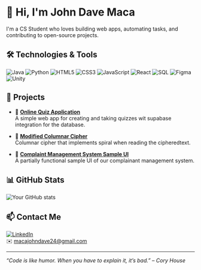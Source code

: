 # 👋 Hi, I'm John Dave Maca

I'm a CS Student who loves building web apps, automating tasks, and contributing to open-source projects.

## 🛠️ Technologies & Tools
![Java](https://img.shields.io/badge/-Java-black?style=flat-square&logo=java)
![Python](https://img.shields.io/badge/-Python-black?style=flat-square&logo=python)
![HTML5](https://img.shields.io/badge/-HTML5-black?style=flat-square&logo=html5)
![CSS3](https://img.shields.io/badge/-CSS3-black?style=flat-square&logo=css3)
![JavaScript](https://img.shields.io/badge/-JavaScript-black?style=flat-square&logo=javascript)
![React](https://img.shields.io/badge/-React-black?style=flat-square&logo=react)
![SQL](https://img.shields.io/badge/-SQL-black?style=flat-square&logo=mysql)
![Figma](https://img.shields.io/badge/-Figma-black?style=flat-square&logo=figma)
![Unity](https://img.shields.io/badge/-Unity-black?style=flat-square&logo=unity)

## 🚀 Projects
- 🔗 [**Online Quiz Application**](https://online-quiz-ramos-maca.netlify.app)  
  A simple web app for creating and taking quizzes wit supabase integration for the database.

- 🔗 [**Modified Columnar Cipher**](https://github.com/Bochok24/Columnar_Spiral)  
  Columnar cipher that implements spiral when reading the cipheredtext.

- 🔗 [**Complaint Management System Sample UI**](https://citizenlink.netlify.app)  
  A partially functional sample UI of our complainant management system.

## 📊 GitHub Stats
![Your GitHub stats](https://github-readme-stats.vercel.app/api?username=yourusername&show_icons=true&hide_title=true&hide=stars&count_private=true&theme=default)

## 📫 Contact Me
[![LinkedIn](https://img.shields.io/badge/-LinkedIn-blue?style=flat-square&logo=linkedin)](https://www.linkedin.com/in/john-dave-maca-068116358)  
✉️ macajohndave24@gmail.com

---

_“Code is like humor. When you have to explain it, it’s bad.” – Cory House_

